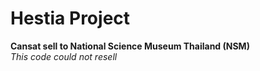 # Hestia Project
**Cansat sell to National Science Museum Thailand (NSM)**\
*This code could not resell*
